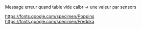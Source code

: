 Message erreur quand table vide
calbr -> une valeur par sensors

https://fonts.google.com/specimen/Poppins
https://fonts.google.com/specimen/Fredoka